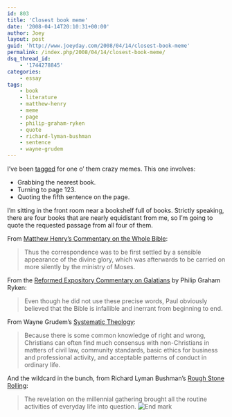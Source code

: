 ```yaml
---
id: 803
title: 'Closest book meme'
date: '2008-04-14T20:10:31+00:00'
author: Joey
layout: post
guid: 'http://www.joeyday.com/2008/04/14/closest-book-meme'
permalink: /index.php/2008/04/14/closest-book-meme/
dsq_thread_id:
    - '1744278845'
categories:
    - essay
tags:
    - book
    - literature
    - matthew-henry
    - meme
    - page
    - philip-graham-ryken
    - quote
    - richard-lyman-bushman
    - sentence
    - wayne-grudem
---
```


I’ve been [tagged](http://www.janeneday.com/2008/04/12/book-meme/) for one o’ them crazy memes. This one involves:

- Grabbing the nearest book.
- Turning to page 123.
- Quoting the fifth sentence on the page.

I’m sitting in the front room near a bookshelf full of books. Strictly speaking, there are four books that are nearly equidistant from me, so I’m going to quote the requested passage from all four of them.

From [Matthew Henry’s Commentary on the Whole Bible](http://www.amazon.com/o/ASIN/156563778X/joeyday):

> Thus the correspondence was to be first settled by a sensible appearance of the divine glory, which was afterwards to be carried on more silently by the ministry of Moses.

From the [Reformed Expository Commentary on Galatians](http://www.amazon.com/o/ASIN/0875527825/joeyday) by Philip Graham Ryken:

> Even though he did not use these precise words, Paul obviously believed that the Bible is infallible and inerrant from beginning to end.

From Wayne Grudem’s [Systematic Theology](http://www.amazon.com/o/ASIN/0310286700/joeyday):

> Because there is some common knowledge of right and wrong, Christians can often find much consensus with non-Christians in matters of civil law, community standards, basic ethics for business and professional activity, and acceptable patterns of conduct in ordinary life.

And the wildcard in the bunch, from Richard Lyman Bushman’s [Rough Stone Rolling](http://www.amazon.com/o/ASIN/1400077532/joeyday):

> The revelation on the millennial gathering brought all the routine activities of everyday life into question. ![End mark](http://joeyday.com/wp-content/uploads/2009/08/endmark.png "End mark")